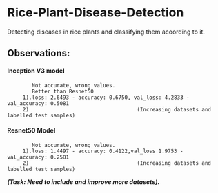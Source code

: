 # Rice-Plant-Disease-Detection
Detecting diseases in rice plants and classifying them acoording to it.

## Observations:
  #### Inception V3 model
            Not accurate, wrong values. 
            Better than Resnet50
         1).loss: 2.6493 - accuracy: 0.6750, val_loss: 4.2833 - val_accuracy: 0.5081
         2)                                   (Increasing datasets and labelled test samples)
  #### Resnet50 Model
            Not accurate, wrong values.
         1).loss: 1.4497 - accuracy: 0.4122,val_loss 1.9753 - val_accuracy: 0.2581
         2)                                   (Increasing datasets and labelled test samples)
***(Task: Need to include and improve more datasets).***
